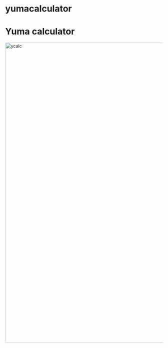 # yumacalculator

<h1> Yuma calculator </h1>
<img width="960" alt="ycalc" src="https://user-images.githubusercontent.com/50608342/57751197-e61f1900-771f-11e9-96b1-5b32fbd2376d.PNG">
